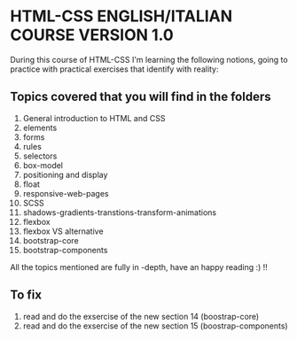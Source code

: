 # HTML-CSS ENGLISH/ITALIAN COURSE VERSION 1.0

During this course of HTML-CSS I'm learning the following notions, going to practice with practical exercises that identify with reality:

## Topics covered that you will find in the folders

1.  General introduction to HTML and CSS
2.  elements
3.  forms
4.  rules
5.  selectors
6.  box-model 
7.  positioning and display
8.  float
9.  responsive-web-pages
10. SCSS
11. shadows-gradients-transtions-transform-animations
12. flexbox
12. flexbox VS alternative
14. bootstrap-core
15. bootstrap-components

All the topics mentioned are fully in -depth, have an happy reading :) !!

## To fix

1. read and do the exsercise of the new section 14 (boostrap-core)
3. read and do the exsercise of the new section 15 (boostrap-components)